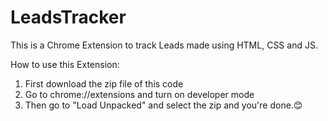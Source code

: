 # LeadsTracker
This is a Chrome Extension to track Leads made using HTML, CSS and JS.

How to use this Extension:
1. First download the zip file of this code
2. Go to chrome://extensions and turn on developer mode
3. Then go to "Load Unpacked" and select the zip and you're done.😊
